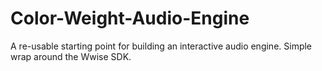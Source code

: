 # Color-Weight-Audio-Engine
A re-usable starting point for building an interactive audio engine. Simple wrap around the Wwise SDK.
